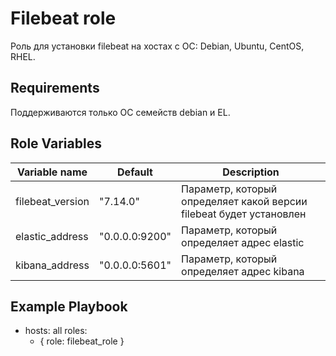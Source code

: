 Filebeat role
=========

Роль для установки filebeat на хостах с ОС: Debian, Ubuntu, CentOS, RHEL.

Requirements
------------

Поддерживаются только ОС семейств debian и EL.

Role Variables
--------------

| Variable name | Default | Description |
|-----------------------|----------|-------------------------|
| filebeat_version | "7.14.0" | Параметр, который определяет какой версии filebeat будет установлен |
| elastic_address | "0.0.0.0:9200" | Параметр, который определяет адрес elastic |
| kibana_address | "0.0.0.0:5601" | Параметр, который определяет адрес kibana |

Example Playbook
----------------
- hosts: all
  roles:
     - { role: filebeat_role }
